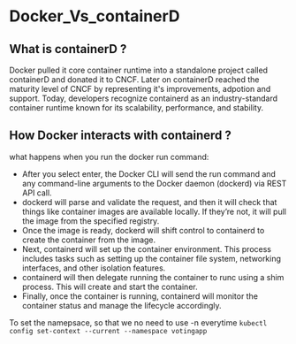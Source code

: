 # Docker_Vs_containerD

## What is containerD ?

Docker pulled it core container runtime into a standalone project called containerD and donated it to CNCF. Later on containerD reached the maturity level of CNCF by representing it's improvements, adpotion and support. Today, developers recognize containerd as an industry-standard container runtime known for its scalability, performance, and stability.

## How Docker interacts with containerd ?

what happens when you run the docker run command:

- After you select enter, the Docker CLI will send the run command and any command-line arguments to the Docker daemon (dockerd) via REST API call.
- dockerd will parse and validate the request, and then it will check that things like container images are available locally. If they’re not, it will pull the image from the specified registry.
- Once the image is ready, dockerd will shift control to containerd to create the container from the image.
- Next, containerd will set up the container environment. This process includes tasks such as setting up the container file system, networking interfaces, and other isolation features.
- containerd will then delegate running the container to runc using a shim process. This will create and start the container.
- Finally, once the container is running, containerd will monitor the container status and manage the lifecycle accordingly.

To set the namepsace, so that we no need to use -n everytime
`kubectl config set-context --current --namespace votingapp`
